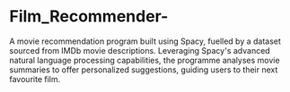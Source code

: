 # Film_Recommender-
A movie recommendation program built using Spacy, fuelled by a dataset sourced from IMDb movie descriptions. Leveraging Spacy's advanced natural language processing capabilities, the programme analyses movie summaries to offer personalized suggestions, guiding users to their next favourite film. 
